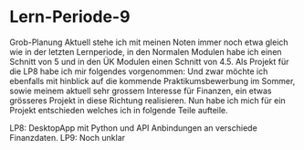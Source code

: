 # Lern-Periode-9

Grob-Planung Aktuell stehe ich mit meinen Noten immer noch etwa gleich wie in der letzten Lernperiode, in den Normalen Modulen habe ich einen Schnitt von 5 und in den ÜK Modulen einen Schnitt von 4.5. Als Projekt für die LP8 habe ich mir folgendes vorgenommen: Und zwar möchte ich ebenfalls mit hinblick auf die kommende Praktikumsbewerbung im Sommer, sowie meinem aktuell sehr grossem Interesse für Finanzen, ein etwas grösseres Projekt in diese Richtung realisieren. Nun habe ich mich für ein Projekt entschieden welches ich in folgende Teile aufteile.

LP8: DesktopApp mit Python und API Anbindungen an verschiede Finanzdaten.
LP9: Noch unklar
